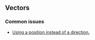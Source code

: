 ## Vectors
### Common issues
- [Using a position instead of a direction.](Vectors/Positions%20And%20Directions.md)